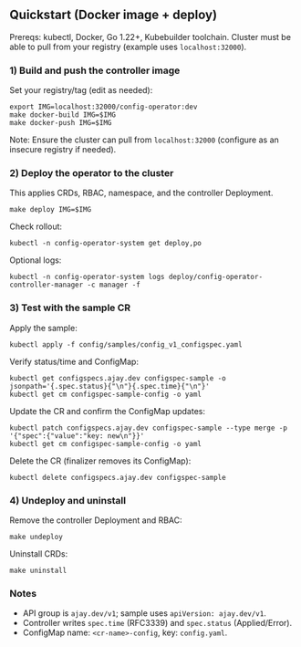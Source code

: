 ## Quickstart (Docker image + deploy)

Prereqs: kubectl, Docker, Go 1.22+, Kubebuilder toolchain. Cluster must be able to pull from your registry (example uses `localhost:32000`).

### 1) Build and push the controller image
Set your registry/tag (edit as needed):
```
export IMG=localhost:32000/config-operator:dev
make docker-build IMG=$IMG
make docker-push IMG=$IMG
```

Note: Ensure the cluster can pull from `localhost:32000` (configure as an insecure registry if needed).

### 2) Deploy the operator to the cluster
This applies CRDs, RBAC, namespace, and the controller Deployment.
```
make deploy IMG=$IMG
```

Check rollout:
```
kubectl -n config-operator-system get deploy,po
```

Optional logs:
```
kubectl -n config-operator-system logs deploy/config-operator-controller-manager -c manager -f
```

### 3) Test with the sample CR
Apply the sample:
```
kubectl apply -f config/samples/config_v1_configspec.yaml
```

Verify status/time and ConfigMap:
```
kubectl get configspecs.ajay.dev configspec-sample -o jsonpath='{.spec.status}{"\n"}{.spec.time}{"\n"}'
kubectl get cm configspec-sample-config -o yaml
```

Update the CR and confirm the ConfigMap updates:
```
kubectl patch configspecs.ajay.dev configspec-sample --type merge -p '{"spec":{"value":"key: new\n"}}'
kubectl get cm configspec-sample-config -o yaml
```

Delete the CR (finalizer removes its ConfigMap):
```
kubectl delete configspecs.ajay.dev configspec-sample
```

### 4) Undeploy and uninstall
Remove the controller Deployment and RBAC:
```
make undeploy
```

Uninstall CRDs:
```
make uninstall
```

### Notes
- API group is `ajay.dev/v1`; sample uses `apiVersion: ajay.dev/v1`.
- Controller writes `spec.time` (RFC3339) and `spec.status` (Applied/Error).
- ConfigMap name: `<cr-name>-config`, key: `config.yaml`.
